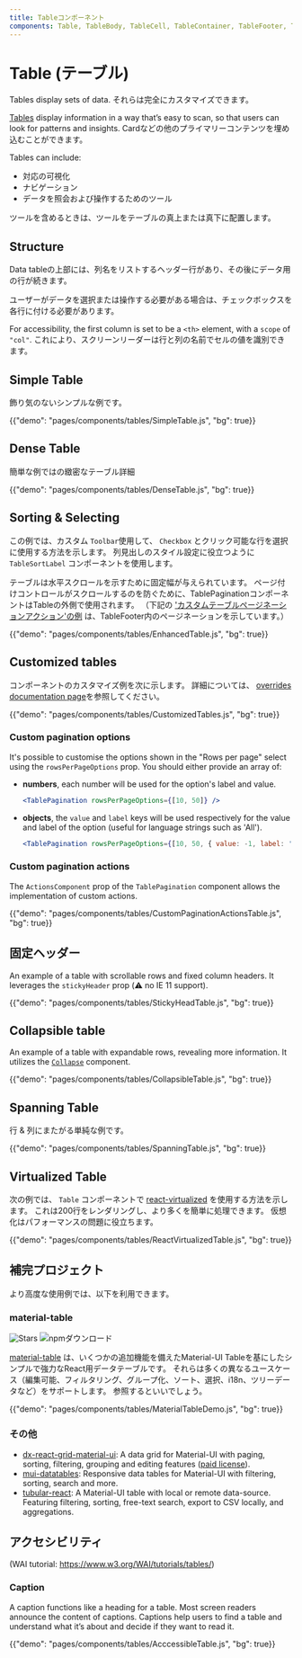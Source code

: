 ```yaml
---
title: Tableコンポーネント
components: Table, TableBody, TableCell, TableContainer, TableFooter, TableHead, TablePagination, TableRow, TableSortLabel
---
```


# Table (テーブル)

<p class="description">Tables display sets of data. それらは完全にカスタマイズできます。</p>

[Tables](https://material.io/design/components/data-tables.html) display information in a way that’s easy to scan, so that users can look for patterns and insights. Cardなどの他のプライマリーコンテンツを埋め込むことができます。

Tables can include:

- 対応の可視化
- ナビゲーション
- データを照会および操作するためのツール

ツールを含めるときは、ツールをテーブルの真上または真下に配置します。

## Structure

Data tableの上部には、列名をリストするヘッダー行があり、その後にデータ用の行が続きます。

ユーザーがデータを選択または操作する必要がある場合は、チェックボックスを各行に付ける必要があります。

For accessibility, the first column is set to be a `<th>` element, with a `scope` of `"col"`. これにより、スクリーンリーダーは行と列の名前でセルの値を識別できます。

## Simple Table

飾り気のないシンプルな例です。

{{"demo": "pages/components/tables/SimpleTable.js", "bg": true}}

## Dense Table

簡単な例ではの緻密なテーブル詳細

{{"demo": "pages/components/tables/DenseTable.js", "bg": true}}

## Sorting & Selecting

この例では、カスタム ` Toolbar `使用して、 ` Checkbox ` とクリック可能な行を選択に使用する方法を示します。 列見出しのスタイル設定に役立つように `TableSortLabel` コンポーネントを使用します。

テーブルは水平スクロールを示すために固定幅が与えられています。 ページ付けコントロールがスクロールするのを防ぐために、TablePaginationコンポーネントはTableの外側で使用されます。 （下記の ['カスタムテーブルページネーションアクション'の例](#custom-pagination-actions) は、TableFooter内のページネーションを示しています。）

{{"demo": "pages/components/tables/EnhancedTable.js", "bg": true}}

## Customized tables

コンポーネントのカスタマイズ例を次に示します。 詳細については、 [overrides documentation page](/customization/components/)を参照してください。

{{"demo": "pages/components/tables/CustomizedTables.js", "bg": true}}

### Custom pagination options

It's possible to customise the options shown in the "Rows per page" select using the `rowsPerPageOptions` prop. You should either provide an array of:

- **numbers**, each number will be used for the option's label and value.
    
    ```jsx
    <TablePagination rowsPerPageOptions={[10, 50]} />
    ```

- **objects**, the `value` and `label` keys will be used respectively for the value and label of the option (useful for language strings such as 'All').
    
    ```jsx
    <TablePagination rowsPerPageOptions={[10, 50, { value: -1, label: 'All' }]} />
    ```

### Custom pagination actions

The `ActionsComponent` prop of the `TablePagination` component allows the implementation of custom actions.

{{"demo": "pages/components/tables/CustomPaginationActionsTable.js", "bg": true}}

## 固定ヘッダー

An example of a table with scrollable rows and fixed column headers. It leverages the `stickyHeader` prop (⚠️ no IE 11 support).

{{"demo": "pages/components/tables/StickyHeadTable.js", "bg": true}}

## Collapsible table

An example of a table with expandable rows, revealing more information. It utilizes the [`Collapse`](/api/collapse/) component.

{{"demo": "pages/components/tables/CollapsibleTable.js", "bg": true}}

## Spanning Table

行 & 列にまたがる単純な例です。

{{"demo": "pages/components/tables/SpanningTable.js", "bg": true}}

## Virtualized Table

次の例では、 ` Table ` コンポーネントで [react-virtualized](https://github.com/bvaughn/react-virtualized) を使用する方法を示します。 これは200行をレンダリングし、より多くを簡単に処理できます。 仮想化はパフォーマンスの問題に役立ちます。

{{"demo": "pages/components/tables/ReactVirtualizedTable.js", "bg": true}}

## 補完プロジェクト

より高度な使用例では、以下を利用できます。

### material-table

![Stars](https://img.shields.io/github/stars/mbrn/material-table.svg?style=social&label=Stars) ![npmダウンロード](https://img.shields.io/npm/dm/material-table.svg)

[material-table](https://github.com/mbrn/material-table) は、いくつかの追加機能を備えたMaterial-UI Tableを基にしたシンプルで強力なReact用データテーブルです。 それらは多くの異なるユースケース（編集可能、フィルタリング、グループ化、ソート、選択、i18n、ツリーデータなど）をサポートします。 参照するといいでしょう。

{{"demo": "pages/components/tables/MaterialTableDemo.js", "bg": true}}

### その他

- [dx-react-grid-material-ui](https://devexpress.github.io/devextreme-reactive/react/grid/): A data grid for Material-UI with paging, sorting, filtering, grouping and editing features ([paid license](https://js.devexpress.com/licensing/)).
- [mui-datatables](https://github.com/gregnb/mui-datatables): Responsive data tables for Material-UI with filtering, sorting, search and more.
- [tubular-react](https://github.com/unosquare/tubular-react): A Material-UI table with local or remote data-source. Featuring filtering, sorting, free-text search, export to CSV locally, and aggregations.

## アクセシビリティ

(WAI tutorial: https://www.w3.org/WAI/tutorials/tables/)

### Caption

A caption functions like a heading for a table. Most screen readers announce the content of captions. Captions help users to find a table and understand what it’s about and decide if they want to read it.

{{"demo": "pages/components/tables/AcccessibleTable.js", "bg": true}}
